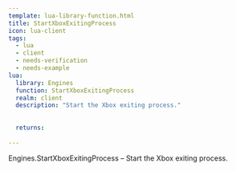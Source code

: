 ```yaml
---
template: lua-library-function.html
title: StartXboxExitingProcess
icon: lua-client
tags:
  - lua
  - client
  - needs-verification
  - needs-example
lua:
  library: Engines
  function: StartXboxExitingProcess
  realm: client
  description: "Start the Xbox exiting process."
  
  
  returns:
    
---
```


<div class="lua__search__keywords">
Engines.StartXboxExitingProcess &#x2013; Start the Xbox exiting process.
</div>
